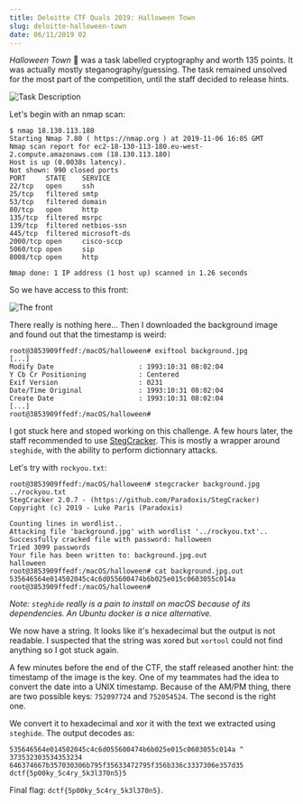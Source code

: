 ```yaml
---
title: Deloitte CTF Quals 2019: Halloween Town
slug: deloitte-halloween-town
date: 06/11/2019 02
---
```


*Halloween Town* 🎃 was a task labelled cryptography and worth 135 points.
It was actually mostly steganography/guessing. The task remained unsolved for
the most part of the competition, until the staff decided to release hints.

![Task Description](/assets/halloween-town/intro.png)

Let's begin with an nmap scan:

```
$ nmap 18.130.113.180
Starting Nmap 7.80 ( https://nmap.org ) at 2019-11-06 16:05 GMT
Nmap scan report for ec2-18-130-113-180.eu-west-2.compute.amazonaws.com (18.130.113.180)
Host is up (0.0038s latency).
Not shown: 990 closed ports
PORT     STATE    SERVICE
22/tcp   open     ssh
25/tcp   filtered smtp
53/tcp   filtered domain
80/tcp   open     http
135/tcp  filtered msrpc
139/tcp  filtered netbios-ssn
445/tcp  filtered microsoft-ds
2000/tcp open     cisco-sccp
5060/tcp open     sip
8008/tcp open     http

Nmap done: 1 IP address (1 host up) scanned in 1.26 seconds
```

So we have access to this front:

![The front](/assets/halloween-town/front.png)

There really is nothing here... Then I downloaded the background image and
found out that the timestamp is weird:

```
root@3853909ffedf:/macOS/halloween# exiftool background.jpg
[...]
Modify Date                     : 1993:10:31 08:02:04
Y Cb Cr Positioning             : Centered
Exif Version                    : 0231
Date/Time Original              : 1993:10:31 08:02:04
Create Date                     : 1993:10:31 08:02:04
[...]
root@3853909ffedf:/macOS/halloween#
```

I got stuck here and stoped working on this challenge. A few hours later, the
staff recommended to use
[StegCracker](https://github.com/Paradoxis/StegCracker). This is mostly a
wrapper around `steghide`, with the ability to perform dictionnary attacks.

Let's try with `rockyou.txt`:

```
root@3853909ffedf:/macOS/halloween# stegcracker background.jpg ../rockyou.txt
StegCracker 2.0.7 - (https://github.com/Paradoxis/StegCracker)
Copyright (c) 2019 - Luke Paris (Paradoxis)

Counting lines in wordlist..
Attacking file 'background.jpg' with wordlist '../rockyou.txt'..
Successfully cracked file with password: halloween
Tried 3099 passwords
Your file has been written to: background.jpg.out
halloween
root@3853909ffedf:/macOS/halloween# cat background.jpg.out
535646564e014502045c4c6d055600474b6b025e015c0603055c014a
root@3853909ffedf:/macOS/halloween#
```

*Note: `steghide` really is a pain to install on macOS because of its
dependencies. An Ubuntu docker is a nice alternative.*

We now have a string. It looks like it's hexadecimal but the output is not
readable. I suspected that the string was xored but `xortool` could not find
anything so I got stuck again.

A few minutes before the end of the CTF, the staff released another
hint: the timestamp of the image is the key. One of my teammates had the idea
to convert the date into a UNIX timestamp. Because of the AM/PM thing, there
are two possible keys: `752097724` and `752054524`. The second is the right one.

We convert it to hexadecimal and xor it with the text we extracted using
`steghide`. The output decodes as:

```
535646564e014502045c4c6d055600474b6b025e015c0603055c014a ^ 373532303534353234
646374667b357030306b795f35633472795f356b336c3337306e357d35
dctf{5p00ky_5c4ry_5k3l370n5}5
```

Final flag: `dctf{5p00ky_5c4ry_5k3l370n5}`.
